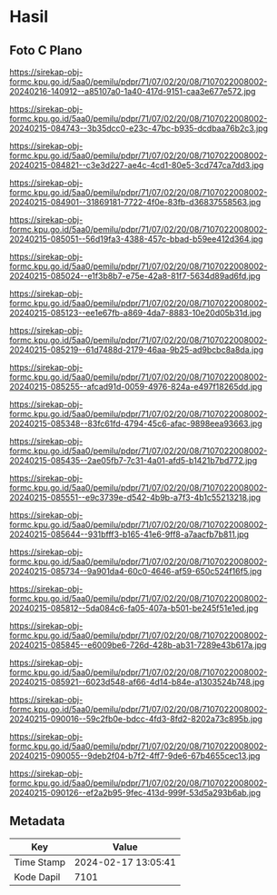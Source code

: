 # Hasil

## Foto C Plano

https://sirekap-obj-formc.kpu.go.id/5aa0/pemilu/pdpr/71/07/02/20/08/7107022008002-20240216-140912--a85107a0-1a40-417d-9151-caa3e677e572.jpg

https://sirekap-obj-formc.kpu.go.id/5aa0/pemilu/pdpr/71/07/02/20/08/7107022008002-20240215-084743--3b35dcc0-e23c-47bc-b935-dcdbaa76b2c3.jpg

https://sirekap-obj-formc.kpu.go.id/5aa0/pemilu/pdpr/71/07/02/20/08/7107022008002-20240215-084821--c3e3d227-ae4c-4cd1-80e5-3cd747ca7dd3.jpg

https://sirekap-obj-formc.kpu.go.id/5aa0/pemilu/pdpr/71/07/02/20/08/7107022008002-20240215-084901--31869181-7722-4f0e-83fb-d36837558563.jpg

https://sirekap-obj-formc.kpu.go.id/5aa0/pemilu/pdpr/71/07/02/20/08/7107022008002-20240215-085051--56d19fa3-4388-457c-bbad-b59ee412d364.jpg

https://sirekap-obj-formc.kpu.go.id/5aa0/pemilu/pdpr/71/07/02/20/08/7107022008002-20240215-085024--e1f3b8b7-e75e-42a8-81f7-5634d89ad6fd.jpg

https://sirekap-obj-formc.kpu.go.id/5aa0/pemilu/pdpr/71/07/02/20/08/7107022008002-20240215-085123--ee1e67fb-a869-4da7-8883-10e20d05b31d.jpg

https://sirekap-obj-formc.kpu.go.id/5aa0/pemilu/pdpr/71/07/02/20/08/7107022008002-20240215-085219--61d7488d-2179-46aa-9b25-ad9bcbc8a8da.jpg

https://sirekap-obj-formc.kpu.go.id/5aa0/pemilu/pdpr/71/07/02/20/08/7107022008002-20240215-085255--afcad91d-0059-4976-824a-e497f18265dd.jpg

https://sirekap-obj-formc.kpu.go.id/5aa0/pemilu/pdpr/71/07/02/20/08/7107022008002-20240215-085348--83fc61fd-4794-45c6-afac-9898eea93663.jpg

https://sirekap-obj-formc.kpu.go.id/5aa0/pemilu/pdpr/71/07/02/20/08/7107022008002-20240215-085435--2ae05fb7-7c31-4a01-afd5-b1421b7bd772.jpg

https://sirekap-obj-formc.kpu.go.id/5aa0/pemilu/pdpr/71/07/02/20/08/7107022008002-20240215-085551--e9c3739e-d542-4b9b-a7f3-4b1c55213218.jpg

https://sirekap-obj-formc.kpu.go.id/5aa0/pemilu/pdpr/71/07/02/20/08/7107022008002-20240215-085644--931bfff3-b165-41e6-9ff8-a7aacfb7b811.jpg

https://sirekap-obj-formc.kpu.go.id/5aa0/pemilu/pdpr/71/07/02/20/08/7107022008002-20240215-085734--9a901da4-60c0-4646-af59-650c524f16f5.jpg

https://sirekap-obj-formc.kpu.go.id/5aa0/pemilu/pdpr/71/07/02/20/08/7107022008002-20240215-085812--5da084c6-fa05-407a-b501-be245f51e1ed.jpg

https://sirekap-obj-formc.kpu.go.id/5aa0/pemilu/pdpr/71/07/02/20/08/7107022008002-20240215-085845--e6009be6-726d-428b-ab31-7289e43b617a.jpg

https://sirekap-obj-formc.kpu.go.id/5aa0/pemilu/pdpr/71/07/02/20/08/7107022008002-20240215-085921--6023d548-af66-4d14-b84e-a1303524b748.jpg

https://sirekap-obj-formc.kpu.go.id/5aa0/pemilu/pdpr/71/07/02/20/08/7107022008002-20240215-090016--59c2fb0e-bdcc-4fd3-8fd2-8202a73c895b.jpg

https://sirekap-obj-formc.kpu.go.id/5aa0/pemilu/pdpr/71/07/02/20/08/7107022008002-20240215-090055--9deb2f04-b7f2-4ff7-9de6-67b4655cec13.jpg

https://sirekap-obj-formc.kpu.go.id/5aa0/pemilu/pdpr/71/07/02/20/08/7107022008002-20240215-090126--ef2a2b95-9fec-413d-999f-53d5a293b6ab.jpg


## Metadata

| Key        | Value               |
| ---------- | ------------------- |
| Time Stamp | 2024-02-17 13:05:41 |
| Kode Dapil | 7101                |



